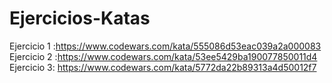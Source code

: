 # Ejercicios-Katas
Ejercicio 1 :https://www.codewars.com/kata/555086d53eac039a2a000083
Ejercicio 2 :https://www.codewars.com/kata/53ee5429ba190077850011d4
Ejercicio 3: https://www.codewars.com/kata/5772da22b89313a4d50012f7
